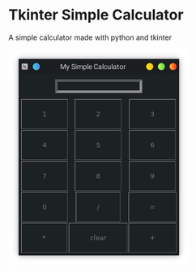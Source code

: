 # Tkinter Simple Calculator
A simple calculator made with python and tkinter 

![Screenshot](Screenshot.png)
